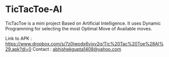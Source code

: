 # TicTacToe-AI
TicTacToe is a mini project Based on Artificial Intelligence. It uses Dynamic Programming for selecting the most Optimal Move of Available moves.

Link to APK : https://www.dropbox.com/s/7z0iwodx6vixv2q/Tic%20Tac%20Toe%28AI%29.apk?dl=0
Contact : abhishekgupta1408@yahoo.com
